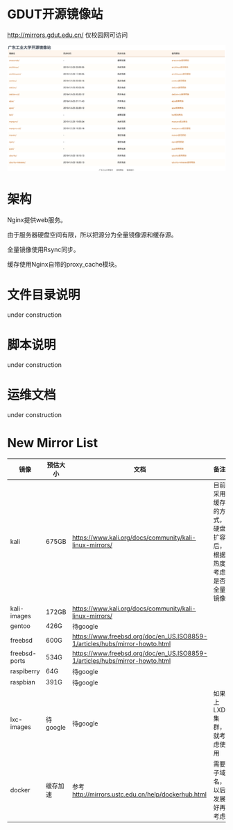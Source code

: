 # GDUT开源镜像站

http://mirrors.gdut.edu.cn/ 仅校园网可访问

![screenshot](screenshot.png)

# 架构

Nginx提供web服务。

由于服务器硬盘空间有限，所以把源分为全量镜像源和缓存源。

全量镜像使用Rsync同步。

缓存使用Nginx自带的proxy_cache模块。

# 文件目录说明

under construction

# 脚本说明

under construction

# 运维文档

under construction

# New Mirror List

|镜像|预估大小|文档|备注|
|---|---|---|---|
|kali|675GB|https://www.kali.org/docs/community/kali-linux-mirrors/ |目前采用缓存的方式，硬盘扩容后，根据热度考虑是否全量镜像|
|kali-images|172GB|https://www.kali.org/docs/community/kali-linux-mirrors/ ||
|gentoo|426G|待google||
|freebsd|600G|https://www.freebsd.org/doc/en_US.ISO8859-1/articles/hubs/mirror-howto.html ||
|freebsd-ports|534G|https://www.freebsd.org/doc/en_US.ISO8859-1/articles/hubs/mirror-howto.html ||
|raspiberry|64G|待google||
|raspbian|391G|待google||
|lxc-images|待google|待google|如果上LXD集群，就考虑使用|
|docker|缓存加速|参考 http://mirrors.ustc.edu.cn/help/dockerhub.html |需要子域名，以后发展好再考虑|
